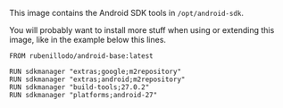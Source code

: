 This image contains the Android SDK tools in `/opt/android-sdk`.

You will probably want to install more stuff when using or extending this image, like in the example below this lines.

```
FROM rubenillodo/android-base:latest

RUN sdkmanager "extras;google;m2repository"
RUN sdkmanager "extras;android;m2repository"
RUN sdkmanager "build-tools;27.0.2"
RUN sdkmanager "platforms;android-27"
```
